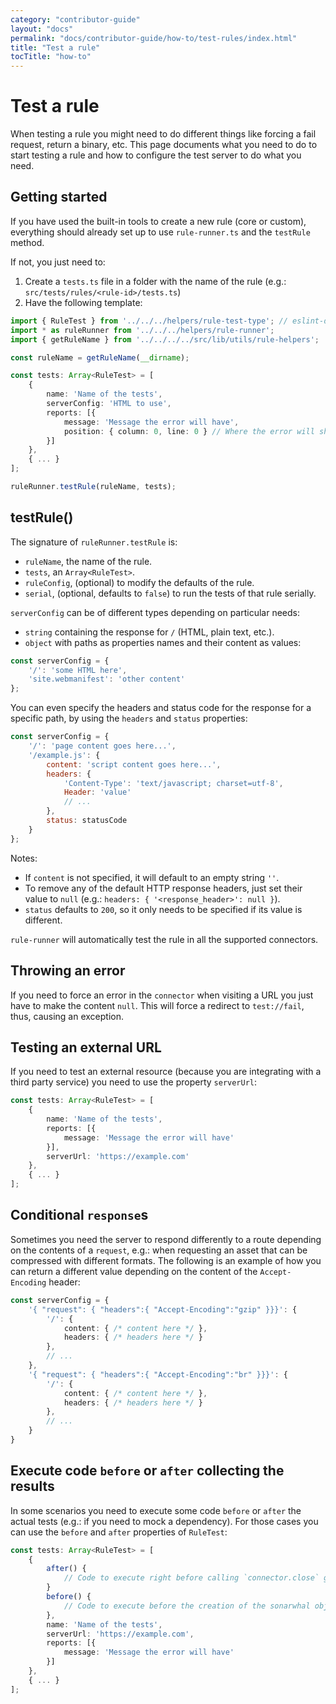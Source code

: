 ```yaml
---
category: "contributor-guide"
layout: "docs"
permalink: "docs/contributor-guide/how-to/test-rules/index.html"
title: "Test a rule"
tocTitle: "how-to"
---
```

# Test a rule

When testing a rule you might need to do different things like forcing a fail
request, return a binary, etc. This page documents what you need to do to start
testing a rule and how to configure the test server to do what you need.

## Getting started

If you have used the built-in tools to create a new rule (core or
custom), everything should already set up to use `rule-runner.ts`
and the `testRule` method.

If not, you just need to:

1. Create a `tests.ts` file in a folder with the name of the rule
   (e.g.: `src/tests/rules/<rule-id>/tests.ts`)
1. Have the following template:

```ts
import { RuleTest } from '../../../helpers/rule-test-type'; // eslint-disable-line no-unused-vars
import * as ruleRunner from '../../../helpers/rule-runner';
import { getRuleName } from '../../../../src/lib/utils/rule-helpers';

const ruleName = getRuleName(__dirname);

const tests: Array<RuleTest> = [
    {
        name: 'Name of the tests',
        serverConfig: 'HTML to use',
        reports: [{
            message: 'Message the error will have',
            position: { column: 0, line: 0 } // Where the error will show.
        }]
    },
    { ... }
];

ruleRunner.testRule(ruleName, tests);
```

## testRule()

The signature of `ruleRunner.testRule` is:

* `ruleName`, the name of the rule.
* `tests`, an `Array<RuleTest>`.
* `ruleConfig`, (optional) to modify the defaults of the rule.
* `serial`, (optional, defaults to `false`) to run the tests of that
  rule serially.

`serverConfig` can be of different types depending on particular needs:

* `string` containing the response for `/` (HTML, plain text, etc.).
* `object` with paths as properties names and their content as values:

<!-- eslint-disable no-unused-vars -->

```js
const serverConfig = {
    '/': 'some HTML here',
    'site.webmanifest': 'other content'
};
```

You can even specify the headers and status code for the response for
a specific path, by using the `headers` and `status` properties:

<!-- eslint-disable no-unused-vars -->

```js
const serverConfig = {
    '/': 'page content goes here...',
    '/example.js': {
        content: 'script content goes here...',
        headers: {
            'Content-Type': 'text/javascript; charset=utf-8',
            Header: 'value'
            // ...
        },
        status: statusCode
    }
};
```

Notes:

* If `content` is not specified, it will default to an empty string `''`.
* To remove any of the default HTTP response headers, just set their
  value to `null` (e.g.: `headers: { '<response_header>': null }`).
* `status` defaults to `200`, so it only needs to be specified if its
  value is different.

`rule-runner` will automatically test the rule in all the supported
connectors.

## Throwing an error

If you need to force an error in the `connector` when visiting a URL
you just have to make the content `null`. This will force a redirect
to `test://fail`, thus, causing an exception.

## Testing an external URL

If you need to test an external resource (because you are integrating
with a third party service) you need to use the property `serverUrl`:

```ts
const tests: Array<RuleTest> = [
    {
        name: 'Name of the tests',
        reports: [{
            message: 'Message the error will have'
        }],
        serverUrl: 'https://example.com'
    },
    { ... }
];
```

## Conditional `response`s

Sometimes you need the server to respond differently to a route depending
on the contents of a `request`, e.g.: when requesting an asset that can be
compressed with different formats. The following is an example of how you
can return a different value depending on the content of the
`Accept-Encoding` header:

<!-- eslint-disable no-unused-vars -->

```ts
const serverConfig = {
    '{ "request": { "headers":{ "Accept-Encoding":"gzip" }}}': {
        '/': {
            content: { /* content here */ },
            headers: { /* headers here */ }
        },
        // ...
    },
    '{ "request": { "headers":{ "Accept-Encoding":"br" }}}': {
        '/': {
            content: { /* content here */ },
            headers: { /* headers here */ }
        },
        // ...
    }
}
```

## Execute code `before` or `after` collecting the results

In some scenarios you need to execute some code `before` or `after`
the actual tests (e.g.: if you need to mock a dependency). For those
cases you can use the `before` and `after` properties of `RuleTest`:

```ts
const tests: Array<RuleTest> = [
    {
        after() {
            // Code to execute right before calling `connector.close` goes here.
        }
        before() {
            // Code to execute before the creation of the sonarwhal object goes here.
        },
        name: 'Name of the tests',
        serverUrl: 'https://example.com',
        reports: [{
            message: 'Message the error will have'
        }]
    },
    { ... }
];
```
